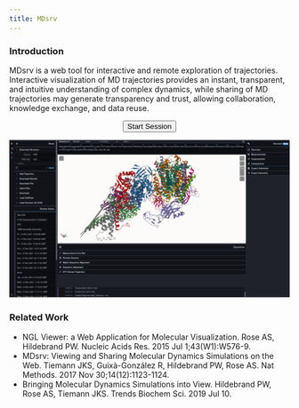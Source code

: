 ```yaml
---
title: MDsrv
---
```

### Introduction

MDsrv is a web tool for interactive and remote exploration of trajectories. Interactive visualization of MD trajectories provides an instant, transparent, and intuitive understanding of  complex dynamics, while sharing of MD trajectories may generate transparency and trust, allowing collaboration, knowledge exchange, and data reuse.


<center><button onclick="window.location.href = 'https://proteininformatics.informatik.uni-leipzig.de'">Start Session</button></center>  
  
    


[![alt text](overview.png "Title")](overview.png)

### Related Work

- NGL Viewer: a Web Application for Molecular Visualization. Rose AS, Hildebrand PW. Nucleic Acids Res. 2015 Jul 1;43(W1):W576-9. 
- MDsrv: Viewing and Sharing Molecular Dynamics Simulations on the Web. Tiemann JKS, Guixà-González R, Hildebrand PW, Rose AS. Nat Methods. 2017 Nov 30;14(12):1123-1124. 
- Bringing Molecular Dynamics Simulations into View. Hildebrand PW, Rose AS, Tiemann JKS. Trends Biochem Sci. 2019 Jul 10.

